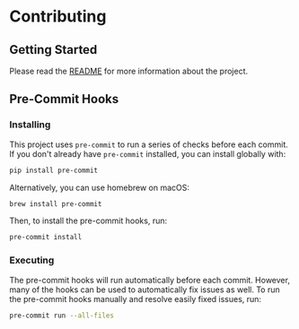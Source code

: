 # Contributing

## Getting Started

Please read the [README](./README.md) for more information about the project.

## Pre-Commit Hooks

### Installing

This project uses `pre-commit` to run a series of checks before each commit.
If you don't already have `pre-commit` installed, you can install globally with:

```bash
pip install pre-commit
```
Alternatively, you can use homebrew on macOS:

```bash
brew install pre-commit
```

Then, to install the pre-commit hooks, run:

```bash
pre-commit install
```

### Executing

The pre-commit hooks will run automatically before each commit.
However, many of the hooks can be used to automatically fix issues as well.
To run the pre-commit hooks manually and resolve easily fixed issues, run:

```bash
pre-commit run --all-files
```
